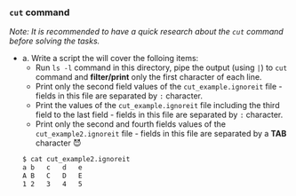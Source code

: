 ### `cut` command
*Note: It is recommended to have a quick research about the `cut` command before solving the tasks.*

* a. Write a script the will cover the folloing items:
  * Run `ls -l` command in this directory, pipe the output (using `|`) to `cut` command and **filter/print** only the first character of each line.
  * Print only the second field values of the `cut_example.ignoreit` file - fields in this file are separated by `:` character.
  * Print the values of the `cut_example.ignoreit` file including the third field to the last field - fields in this file are separated by `:` character.
  * Print only the second and fourth fields values of the `cut_example2.ignoreit` file - fields in this file are separated by a **TAB** character 😈
  ```bash
  $ cat cut_example2.ignoreit 
  a	b	c	d	e
  A	B	C	D	E
  1	2	3	4	5
  ```

